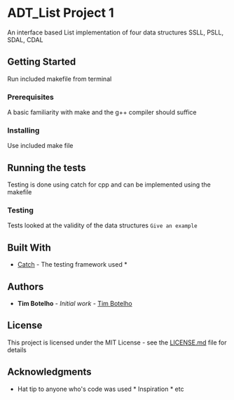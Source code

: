 # ADT_List Project 1
An interface based List implementation of four data structures SSLL, PSLL, SDAL, CDAL
## Getting Started
Run included makefile from terminal
### Prerequisites
A basic familiarity with make and the g++ compiler should suffice
### Installing
Use included make file
## Running the tests
Testing is done using catch for cpp and can be implemented using the makefile
### Testing
Tests looked at the validity of the data structures ``` Give an example ```
## Built With
* [Catch](https://github.com/catchorg/Catch2) - The testing framework used *
## Authors
* **Tim Botelho** - *Initial work* - [Tim Botelho](https://github.com/souljorn) 
## License
This project is licensed under the MIT License - see the [LICENSE.md](LICENSE.md) file for details
## Acknowledgments
* Hat tip to anyone who's code was used * Inspiration * etc
